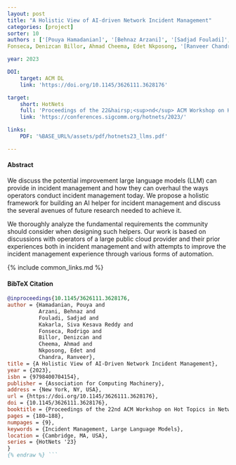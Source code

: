 ```yaml
---
layout: post
title: "A Holistic View of AI-driven Network Incident Management"
categories: [project]
sorter: 10
authors : ['[Pouya Hamadanian]', '[Behnaz Arzani]', '[Sadjad Fouladi]', Siva Kesava Reddy Kakarla, Rodrigo
Fonseca, Denizcan Billor, Ahmad Cheema, Edet Nkposong, '[Ranveer Chandra]']

year: 2023

DOI:
    target: ACM DL
    link: 'https://doi.org/10.1145/3626111.3628176'

target:
    short: HotNets
    full: 'Proceedings of the 22&hairsp;<sup>nd</sup> ACM Workshop on Hot Topics in Networks, 2023'
    link: 'https://conferences.sigcomm.org/hotnets/2023/'

links:
    PDF: '%BASE_URL%/assets/pdf/hotnets23_llms.pdf'

---
```


#### Abstract

We discuss the potential improvement large language models (LLM) can provide in incident management and how they can overhaul the ways operators conduct incident management today. We propose a holistic framework for building an AI helper for incident management and discuss the several avenues of future research needed to achieve it.

We thoroughly analyze the fundamental requirements the community should consider when designing such helpers. Our work is based on discussions with operators of a large public cloud provider and their prior experiences both in incident management and with attempts to improve the incident management experience through various forms of automation.

{% include common_links.md %}

#### BibTeX Citation

```bibtex {% raw %}
@inproceedings{10.1145/3626111.3628176,
author = {Hamadanian, Pouya and 
          Arzani, Behnaz and 
          Fouladi, Sadjad and 
          Kakarla, Siva Kesava Reddy and 
          Fonseca, Rodrigo and 
          Billor, Denizcan and 
          Cheema, Ahmad and 
          Nkposong, Edet and 
          Chandra, Ranveer},
title = {A Holistic View of AI-Driven Network Incident Management},
year = {2023},
isbn = {9798400704154},
publisher = {Association for Computing Machinery},
address = {New York, NY, USA},
url = {https://doi.org/10.1145/3626111.3628176},
doi = {10.1145/3626111.3628176},
booktitle = {Proceedings of the 22nd ACM Workshop on Hot Topics in Networks},
pages = {180–188},
numpages = {9},
keywords = {Incident Management, Large Language Models},
location = {Cambridge, MA, USA},
series = {HotNets '23}
}
{% endraw %} ```

